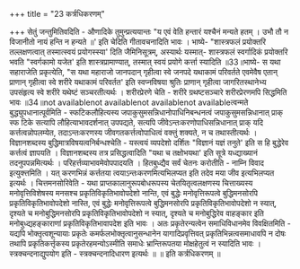 +++
title = "23 कर्त्रधिकरणम्"

+++
सेतुं जन्तुमितिवदिति - औणादिके तुमुन्प्रत्ययान्तः "य एवं वेति हन्तारं यश्चैनं मन्यते हतम् । उभौ तौ न विजानीतो नायं हन्ति न हन्यते ॥' इति चेदिति गीतावचनादिति भावः । भाष्ये- "शास्त्रफलं प्रयोक्तरि तल्लक्षणत्वात् तस्मात्स्वयं प्रयोगस्स्या' दिति जैमिनिसूत्रम्, अस्यार्थः यस्मात्- शास्त्रफलं स्वर्गादिकं प्रयोक्तरि भवति "स्वर्गकामो यजेत' इति शास्त्रप्रामाण्यात्, तस्मात् स्वयं प्रयोगे कर्त्ता स्यादिति ॥33॥भाष्ये- स यथा सहाराजेति प्रकृत्येति, "स यथा महाराजो जानपदान् गृहीत्वा स्वे जनपदे यथाकामं परिवर्तते एवमेवैष एतान् प्राणान् गृहीत्वा स्वे शरीरे यथाकामं परिवर्तत' इति स्वप्नविषया श्रुतिः प्राणान् गृहीत्वा जागरितस्थानेभ्य उपसंहृत्य स्वे शरीरे यथेष्टं सञ्चरतीत्यर्थः । शरीरप्रेरणे चेति - शरीरे ग्रथष्टसञ्चारे शरीरप्रेरणमपि सिद्धमिति भावः ॥34॥not availablenot availablenot availablenot availableत्वन्मते बुद्ध्युपधानात्पूर्वमिति - स्फटिकलौहित्यस्य जपाकुसुमसन्निधानोपाधिनिबन्धनत्वं जपाकुसुमसन्निधानात् प्राक् स्फ टिके सत्यापि लौहित्याभावदर्शनात् उपपद्यते, सत्यपि जीवेऽन्तःकरणोपाधिसन्निधानात् प्राक् यदि कर्त्तत्वन्नोपलम्येत, तदाऽन्तःकरणस्य जीवगतकर्त्तत्वोपाधित्वं वक्त्तुं शक्यते, न च तथास्तीत्यर्थः । विज्ञानशब्दस्य बुद्धिमात्रविषयत्वनिर्बन्धश्चेति - यस्त्वयं व्यपदेशो दर्शितः "विज्ञानं यज्ञं तनुते' इति स हि बुद्धेरेव कर्त्तत्वं ज्ञापयति । विज्ञानशब्दस्य तत्र प्रसिद्धत्वादिति "यथा च तक्षोभयथा' इति सूत्रे यध्द्याख्यानं तदनुपपन्नमित्यर्थः । परिहर्त्तव्याभावमेवोपपादयति । हितबुध्द्यैव सर्वं चेतनः करोतीति - नाम्नि विवाद इत्युक्त्तमिति । यत् करणभिन्नं कर्त्ततया त्वयाऽन्तःकरणमित्यभिलप्यत इति तदेव मया जीव इत्यभिलप्यत इत्यर्थः । चित्तमनसोरिवेति - यथा प्राप्तकालानुरूपबोधरूपस्य चेतयितृत्वलक्षणस्य चित्ताख्यस्य मनोवृत्तिविशेषस्य मनसश्च प्रकृतिविकृतिभावोपदेशो नान्ति, एवं बुद्धेः मनोवृत्तिरूपत्वे बुद्धिमनसोरपि प्रकृतिविकृतिभावोपदेशो नास्ति, एवं बुद्धेः मनोवृत्तिरूपत्वे बुद्धिमनसोरपि प्रकृतिविकृतिभावोपदेशो न स्यात्, दृश्यते च मनोबुद्धिमनसोरपि प्रकृतिविकृतिभावोपदेशो न स्यात्, दृश्यते च मनोबुद्धिरेव वाहङ्कार इति मनोबुध्द्यहङ्काराणां प्रकृतिविकृतिभावापदेश इति भावः । अतः प्रकृतेरन्यत्वेन समाधिविधानमेव विवक्षितमिति - यद्यपि भोक्तृत्वशून्यायाः प्रकृतेः कमर्फलभोक्तृत्वानुसन्धानेन यागादिप्रवृत्तिवत् प्रकृतिभिन्नत्वसमाधावपि न दोषः तथापि प्रकृतिकर्त्तृकस्य प्रकृतेरहमन्योऽस्मीति समाधेः भ्रान्तिरूपतया मोक्षहेतुत्वं न स्यादिति भावः । स्त्रक्चन्दनाद्युपयोग इति - स्त्रक्चन्दनादिधारण इत्यर्थः ॥ ॥ इति कर्त्रधिकरणम् ॥